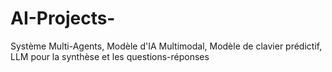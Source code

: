 # AI-Projects-
Système Multi-Agents, Modèle d'IA Multimodal, Modèle de clavier prédictif, LLM pour la synthèse et les questions-réponses
